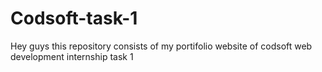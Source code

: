 # Codsoft-task-1
Hey guys this repository consists of my portifolio website of codsoft web development internship task 1
